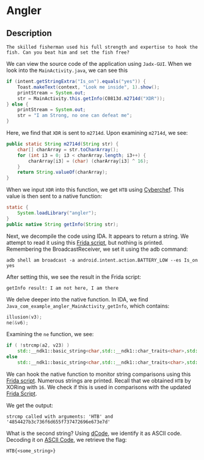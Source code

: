 # Angler

## Description

```
The skilled fisherman used his full strength and expertise to hook the fish. Can you beat him and set the fish free?
```

We can view the source code of the application using `Jadx-GUI`. When we look into the `MainActivity.java`, we can see this
```java
if (intent.getStringExtra("Is_on").equals("yes")) {
    Toast.makeText(context, "Look me inside", 1).show();
    printStream = System.out;
    str = MainActivity.this.getInfo(C0813d.m2714d("XDR"));
} else {
    printStream = System.out;
    str = "I am Strong, no one can defeat me";
}
```

Here, we find that `XDR` is sent to `m2714d`. Upon examining `m2714d`, we see:

```java
public static String m2714d(String str) {
    char[] charArray = str.toCharArray();
    for (int i3 = 0; i3 < charArray.length; i3++) {
        charArray[i3] = (char) (charArray[i3] ^ 16);
    }
    return String.valueOf(charArray);
}
```

When we input `XDR` into this function, we get `HTB` using [Cyberchef](https://cyberchef.io/#recipe=XOR(%7B'option':'Decimal','string':'16'%7D,'Standard',false)&input=SFRC). This value is then sent to a native function:

```java
static {
    System.loadLibrary("angler");
}
public native String getInfo(String str);
```

Next, we decompile the code using IDA. It appears to return a string. We attempt to read it using this [Frida script](Hook%20Return%20Value.js), but nothing is printed. Remembering the BroadcastReceiver, we set it using the adb command:

```shell
adb shell am broadcast -a android.intent.action.BATTERY_LOW --es Is_on yes
```

After setting this, we see the result in the Frida script:

```
getInfo result: I am not here, I am there
```

We delve deeper into the native function. In IDA, we find `Java_com_example_angler_MainActivity_getInfo`, which contains:

```c
illusion(v3);
ne(&v6);
```

Examining the `ne` function, we see:

```c++
if ( !strcmp(a2, v23) )
    std::__ndk1::basic_string<char,std::__ndk1::char_traits<char>,std::__ndk1::allocator<char>>::basic_string<decltype(nullptr)>( a1, "You found the flag");
else
    std::__ndk1::basic_string<char,std::__ndk1::char_traits<char>,std::__ndk1::allocator<char>>::basic_string<decltype(nullptr)>(a1, "I am not here, I am there");
```

We can hook the native function to monitor string comparisons using this [Frida script](Hook%20String%20Comparisons%20(Without%20Checking).js). Numerous strings are printed. Recall that we obtained `HTB` by XORing with `16`. We check if this is used in comparisons with the updated [Frida Script](Hook%20String%20Comparisons%20(With%20Checking).js).

We get the output:

```
strcmp called with arguments: 'HTB' and '4854427b3c736f6d655f737472696e673e7d'
```

What is the second string? Using [dCode](https://www.dcode.fr/cipher-identifier), we identify it as ASCII code. Decoding it on [ASCII Code](https://www.dcode.fr/ascii-code), we retrieve the flag:

```
HTB{<some_string>}
```